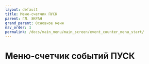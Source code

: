 ```yaml
---
layout: default
title: Меню-счетчик ПУСК
parent: ГЛ. ЭКРАН
grand_parent: Основное меню
nav_order: 1
permalink: /docs/main_menu/main_screen/event_counter_menu_start/
---
```


# Меню-счетчик событий ПУСК
